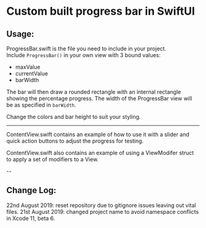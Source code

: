 # Custom built progress bar in SwiftUI

## Usage:

ProgressBar.swift is the file you need to include in your project.  
Include `ProgressBar()` in your own view with 3 bound values:

- maxValue
- currentValue
- barWidth

The bar will then draw a rounded rectangle with an internal rectangle showing the percentage progress.
The width of the ProgressBar view will be as specified in `barWidth`.

Change the colors and bar height to suit your styling.

---

ContentView.swift contains an example of how to use it with a slider and quick action buttons to adjust the progress for testing.

ContentView.swift also contains an example of using a ViewModifer struct to apply a set of modifiers to a View.

--

## Change Log:

22nd August 2019: reset repository due to gitignore issues leaving out vital files.
21st August 2019: changed project name to avoid namespace conflicts in Xcode 11, beta 6.
